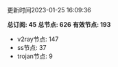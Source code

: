 更新时间2023-01-25 16:09:36

**总订阅: 45**
**总节点: 626**
**有效节点: 193**
- v2ray节点: 147
- ss节点: 37
- trojan节点: 9
